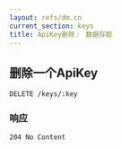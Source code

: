 ```yaml
---
layout: refs/dm.cn
current_section: keys
title: ApiKey删除｜ 数据存取
---
```


## 删除一个ApiKey

    DELETE /keys/:key

### 响应

    204 No Content
